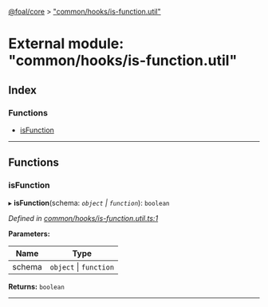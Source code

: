 [@foal/core](../README.md) > ["common/hooks/is-function.util"](../modules/_common_hooks_is_function_util_.md)

# External module: "common/hooks/is-function.util"

## Index

### Functions

* [isFunction](_common_hooks_is_function_util_.md#isfunction)

---

## Functions

<a id="isfunction"></a>

###  isFunction

▸ **isFunction**(schema: *`object` \| `function`*): `boolean`

*Defined in [common/hooks/is-function.util.ts:1](https://github.com/FoalTS/foal/blob/70cc46bd/packages/core/src/common/hooks/is-function.util.ts#L1)*

**Parameters:**

| Name | Type |
| ------ | ------ |
| schema | `object` \| `function` |

**Returns:** `boolean`

___


